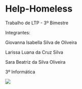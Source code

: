 # Help-Homeless
Trabalho de LTP - 3º Bimestre

Integrantes: 

Giovanna Isabella Silva de Oliveira

Larissa Luana da Cruz Silva    

Sara Beatriz da Silva Oliveira 

3º Informática

<img src="https://i.imgur.com/JOu3P4f.png">



